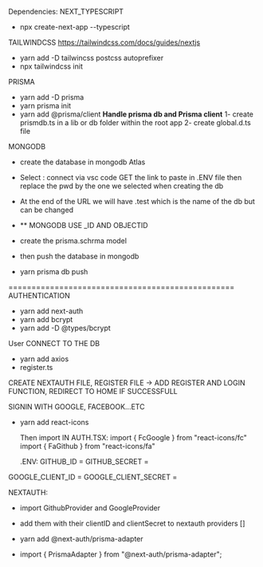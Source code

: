 Dependencies:
NEXT_TYPESCRIPT
- npx create-next-app --typescript

TAILWINDCSS
https://tailwindcss.com/docs/guides/nextjs
- yarn add  -D tailwincss postcss autoprefixer
- npx tailwindcss init

PRISMA
- yarn add -D  prisma
- yarn prisma init
- yarn add @prisma/client
**Handle prisma db and Prisma client**
     1- create prismdb.ts in a lib or db folder within the root app
     2- create global.d.ts file 

MONGODB
- create the database in mongodb Atlas
- Select : connect via vsc code GET the link to paste in .ENV file then replace the pwd by the one we selected when creating the db
- At the end of the URL we will have .test which is the name of the db but can be changed
- ** MONGODB USE _ID AND OBJECTID
- create the prisma.schrma model
- then push the database in mongodb
  
- yarn prisma db push

=================================================
AUTHENTICATION
- yarn add next-auth 
- yarn add bcrypt
- yarn add -D @types/bcrypt

User CONNECT TO THE DB
- yarn add axios
- register.ts

CREATE NEXTAUTH FILE, REGISTER FILE -> ADD REGISTER AND LOGIN FUNCTION, REDIRECT TO HOME IF SUCCESSFULL

SIGNIN WITH GOOGLE, FACEBOOK...ETC
- yarn add react-icons
  
  Then import IN AUTH.TSX:
  import { FcGoogle  } from "react-icons/fc"
  import { FaGithub } from "react-icons/fa"

  .ENV:
GITHUB_ID = 
GITHUB_SECRET =

GOOGLE_CLIENT_ID =
GOOGLE_CLIENT_SECRET =

NEXTAUTH: 
- import GithubProvider and GoogleProvider
- add them with their clientID and clientSecret to nextauth providers []

- yarn add @next-auth/prisma-adapter
- import { PrismaAdapter } from "@next-auth/prisma-adapter";